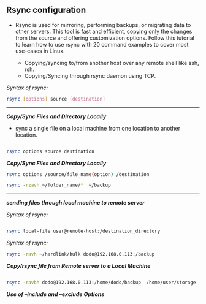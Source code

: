 ## Rsync configuration


* Rsync is used for mirroring, performing backups, or migrating data to other servers. This tool is fast and efficient, copying only the changes from the source and offering customization options. Follow this tutorial to learn how to use rsync with 20 command examples to cover most use-cases in Linux.

  - Copying/syncing to/from another host over any remote shell like ssh, rsh.
  - Copying/Syncing through rsync daemon using TCP.


*_Syntax of rsync:_*

```bash
rsync [options] source [destination]
```
----

**_Copy/Sync Files and Directory Locally_**


   * sync a single file on a local machine from one location to another location.

```bash

rsync options source destination

```

**_Copy/Sync Files and Directory Locally_**

```bash
rsync options /source/file_name(option) /destination

rsync -rzavh ~/folder_name/*  ~/backup
```
-----

**_sending files through local machine to remote server_**

*_Syntax of rsync:_*


```bash

rsync local-file user@remote-host:/destination_directory

```
*_Syntax of rsync:_*

```bash
rsync -ravh ~/hardlink/hulk dodo@192.168.0.113:/backup

```

**_Copy/rsync file from Remote server to a Local Machine_**


```bash

rsync -ravbh dodo@192.168.0.113:/home/dodo/backup  /home/user/storage

```

**_Use of –include and –exclude Options_**

























